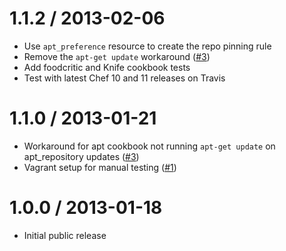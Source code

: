 # 1.1.2 / 2013-02-06

- Use `apt_preference` resource to create the repo pinning rule
- Remove the `apt-get update` workaround ([#3][3])
- Add foodcritic and Knife cookbook tests
- Test with latest Chef 10 and 11 releases on Travis

# 1.1.0 / 2013-01-21

- Workaround for apt cookbook not running `apt-get update` on apt_repository
  updates ([#3][3])
- Vagrant setup for manual testing ([#1][1])

# 1.0.0 / 2013-01-18

- Initial public release


[1]:  https://github.com/reaktor/chef-debian/issues/1  "Issue 1"
[3]:  https://github.com/reaktor/chef-debian/issues/3  "Issue 3"
